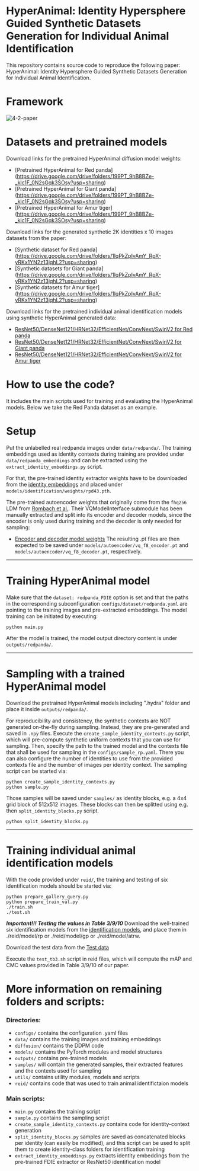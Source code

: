 # HyperAnimal: Identity Hypersphere Guided Synthetic Datasets Generation for Individual Animal Identification
This repository contains source code to reproduce the following paper: HyperAnimal: Identity Hypersphere Guided Synthetic Datasets Generation for Individual Animal Identification.

# Framework
![4-2-paper](https://github.com/user-attachments/assets/df0b01fb-0c1f-4904-aaa6-80f29975a2ef)

# Datasets and pretrained models
Download links for the pretrained HyperAnimal diffusion model weights:
- [Pretrained HyperAnimal for Red panda] (https://drive.google.com/drive/folders/199PT_9hB8BZe-_klc1F_0N2sGqk3SOsy?usp=sharing)
- [Pretrained HyperAnimal for Giant panda] (https://drive.google.com/drive/folders/199PT_9hB8BZe-_klc1F_0N2sGqk3SOsy?usp=sharing)
- [Pretrained HyperAnimal for Amur tiger] (https://drive.google.com/drive/folders/199PT_9hB8BZe-_klc1F_0N2sGqk3SOsy?usp=sharing)

Download links for the generated synthetic 2K identities x 10 images datasets from the paper:
- [Synthetic dataset for Red panda] (https://drive.google.com/drive/folders/1lqPkZpIvAmY_RpX-yRKx1YN2z13jqhL2?usp=sharing)
- [Synthetic datasets for Giant panda] (https://drive.google.com/drive/folders/1lqPkZpIvAmY_RpX-yRKx1YN2z13jqhL2?usp=sharing)
- [Synthetic datasets for Amur tiger] (https://drive.google.com/drive/folders/1lqPkZpIvAmY_RpX-yRKx1YN2z13jqhL2?usp=sharing)

Download links for the pretrained individual animal identification models using synthetic HyperAnimal generated data:
- [ResNet50/DenseNet121/HRNet32/EfficientNet/ConvNext/SwinV2 for Red panda](https://drive.google.com/drive/folders/11Qh4jIZYmq4gKqpWRgvTwUjqgL8E6o-U?usp=sharing)
- [ResNet50/DenseNet121/HRNet32/EfficientNet/ConvNext/SwinV2 for Giant panda](https://drive.google.com/drive/folders/11Qh4jIZYmq4gKqpWRgvTwUjqgL8E6o-U?usp=sharing)
- [ResNet50/DenseNet121/HRNet32/EfficientNet/ConvNext/SwinV2 for Amur tiger](https://drive.google.com/drive/folders/11Qh4jIZYmq4gKqpWRgvTwUjqgL8E6o-U?usp=sharing)


# How to use the code? 
It includes the main scripts used for training and evaluating the HyperAnimal models. Below we take the Red Panda dataset as an example.

# Setup 
Put the unlabelled real redpanda images under `data/redpanda/`. The training embeddings used as identity contexts during training are provided under `data/redpanda_embeddings` and can be extracted using the `extract_identity_embeddings.py` script. 

For that, the pre-trained identity extractor weights have to be downloaded from the [identity embeddings](https://drive.google.com/drive/folders/1_MQI72nr_lVCJa5LuSHyo8iWRf58dYJy?usp=sharing) and placed under `models/identification/weights/rpd43.pth`. 

The pre-trained autoencoder weights that originally come from the `fhq256` LDM from [Rombach et al.](https://github.com/CompVis/latent-diffusion/blob/main/models/ldm/ffhq256/config.yaml). Their VQModelInterface submodule has been manually extracted and split into its encoder and decoder models, since the encoder is only used during training and the decoder is only needed for sampling:
- [Encoder and decoder model weights](https://drive.google.com/drive/folders/1_2hTh0Bi0NekxtHaSfY9eFtfavclfgwQ?usp=sharing)
The resulting .pt files are then expected to be saved under `models/autoencoder/vq_f8_encoder.pt` and `models/autoencoder/vq_f8_decoder.pt`, respectively.

---
# Training HyperAnimal model
Make sure that the `dataset: redpanda_FDIE` option is set and that the paths in the corresponding subconfiguration `configs/dataset/redpanda.yaml` are pointing to the training images and pre-extracted embeddings. The model training can be initiated by executing:
    
    python main.py
     
After the model is trained, the model output directory content is under `outputs/redpanda/`.

---
# Sampling with a trained HyperAnimal model
Download the pretrained HyperAnimal models including ".hydra" folder and place it inside `outputs/redpanda/`.  

For reproducibility and consistency, the synthetic contexts are NOT generated on-the-fly during sampling. Instead, they are pre-generated and saved in `.npy` files.  Execute the `create_sample_identity_contexts.py` script, which will pre-compute synthetic uniform contexts that you can use for sampling. Then, specify the path to the trained model and the contexts file that shall be used for sampling in the `configs/sample_rp.yaml`. There you can also configure the number of identities to use from the provided contexts file and the number of images per identity context. The sampling script can be started via:
    
    python create_sample_identity_contexts.py
    python sample.py
     
Those samples will be saved under `samples/` as identity blocks, e.g. a 4x4 grid block of 512x512 images. These blocks can then be splitted using e.g. then `split_identity_blocks.py` script.    
    
    python split_identity_blocks.py
    
---
# Training individual animal identification models
With the code provided under `reid/`, the training and testing of six identification models should be started via:

    python prepare_gallery_query.py
    python prepare_train_val.py
    ./train.sh
    ./test.sh

***Important!!! Testing the values in Table 3/9/10***
Download the well-trained six identification models from the [identification models](https://drive.google.com/drive/folders/11Qh4jIZYmq4gKqpWRgvTwUjqgL8E6o-U?usp=sharing), and place them in ./reid/model/rp or ./reid/model/gp or ./reid/model/atrw.

Download the test data from the [Test data](https://drive.google.com/drive/folders/1KA-W50bNshT8s9gOy0SjNR2zNytKgPhA?usp=sharing)

Execute the `test_tb3.sh` script in reid files, which will compute the mAP and CMC values provided in Table 3/9/10 of our paper. 

# More information on remaining folders and scripts:
### Directories:
- `configs/` contains the configuration .yaml files
- `data/` contains the training images and training embeddings
- `diffusion/` contains the DDPM code
- `models/` contains the PyTorch modules and model structures
- `outputs/` contains pre-trained models
- `samples/` will contain the generated samples, their extracted features and the contexts used for sampling
- `utils/` contains utility modules, models and scripts
- `reid/` contains code that was used to train animal identifictaion models

### Main scripts:
- `main.py` contains the training script
- `sample.py` contains the sampling script
- `create_sample_identity_contexts.py` contains code for identity-context generation
- `split_identity_blocks.py` samples are saved as concatenated blocks per identity (can easily be modified),
              and this script can be used to split them to create identity-class folders for identification training
- `extract_identity_embeddings.py` extracts identity embeddings from the pre-trained FDIE extractor or ResNet50 identification model



